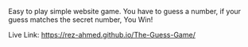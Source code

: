 Easy to play simple website game. You have to guess a number, if your guess matches the secret number, You Win!

Live Link: https://rez-ahmed.github.io/The-Guess-Game/
